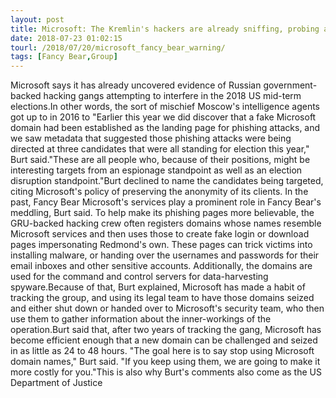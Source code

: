 ```yaml
---
layout: post
title: Microsoft: The Kremlin's hackers are already sniffing, probing around America's 2018 elections
date: 2018-07-23 01:02:15
tourl: /2018/07/20/microsoft_fancy_bear_warning/
tags: [Fancy Bear,Group]
---
```

Microsoft says it has already uncovered evidence of Russian government-backed hacking gangs attempting to interfere in the 2018 US mid-term elections.In other words, the sort of mischief Moscow's intelligence agents got up to in 2016 to "Earlier this year we did discover that a fake Microsoft domain had been established as the landing page for phishing attacks, and we saw metadata that suggested those phishing attacks were being directed at three candidates that were all standing for election this year," Burt said."These are all people who, because of their positions, might be interesting targets from an espionage standpoint as well as an election disruption standpoint."Burt declined to name the candidates being targeted, citing Microsoft's policy of preserving the anonymity of its clients. In the past, Fancy Bear Microsoft's services play a prominent role in Fancy Bear's meddling, Burt said. To help make its phishing pages more believable, the GRU-backed hacking crew often registers domains whose names resemble Microsoft services and then uses those to create fake login or download pages impersonating Redmond's own. These pages can trick victims into installing malware, or handing over the usernames and passwords for their email inboxes and other sensitive accounts. Additionally, the domains are used for the command and control servers for data-harvesting spyware.Because of that, Burt explained, Microsoft has made a habit of tracking the group, and using its legal team to have those domains seized and either shut down or handed over to Microsoft's security team, who then use them to gather information about the inner-workings of the operation.Burt said that, after two years of tracking the gang, Microsoft has become efficient enough that a new domain can be challenged and seized in as little as 24 to 48 hours. "The goal here is to say stop using Microsoft domain names," Burt said. "If you keep using them, we are going to make it more costly for you."This is also why Burt's comments also come as the US Department of Justice 